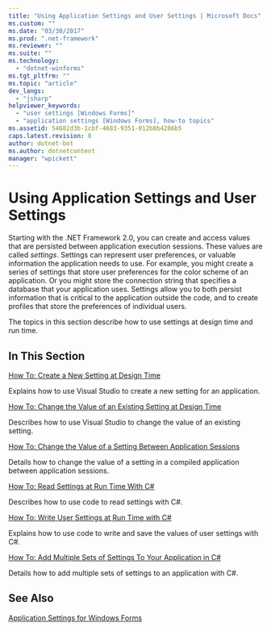 ```yaml
---
title: "Using Application Settings and User Settings | Microsoft Docs"
ms.custom: ""
ms.date: "03/30/2017"
ms.prod: ".net-framework"
ms.reviewer: ""
ms.suite: ""
ms.technology: 
  - "dotnet-winforms"
ms.tgt_pltfrm: ""
ms.topic: "article"
dev_langs: 
  - "jsharp"
helpviewer_keywords: 
  - "user settings [Windows Forms]"
  - "application settings [Windows Forms], how-to topics"
ms.assetid: 54682d3b-1cbf-4683-9351-012b8b4286b5
caps.latest.revision: 8
author: dotnet-bot
ms.author: dotnetcontent
manager: "wpickett"
---
```

# Using Application Settings and User Settings
Starting with the .NET Framework 2.0, you can create and access values that are persisted between application execution sessions. These values are called *settings*. Settings can represent user preferences, or valuable information the application needs to use. For example, you might create a series of settings that store user preferences for the color scheme of an application. Or you might store the connection string that specifies a database that your application uses. Settings allow you to both persist information that is critical to the application outside the code, and to create profiles that store the preferences of individual users.  
  
 The topics in this section describe how to use settings at design time and run time.  
  
## In This Section  
 [How To: Create a New Setting at Design Time](../../../../docs/framework/winforms/advanced/how-to-create-a-new-setting-at-design-time.md)  
  
 Explains how to use Visual Studio to create a new setting for an application.  
  
 [How To: Change the Value of an Existing Setting at Design Time](../../../../docs/framework/winforms/advanced/how-to-change-the-value-of-an-existing-setting-at-design-time.md)  
  
 Describes how to use Visual Studio to change the value of an existing setting.  
  
 [How To: Change the Value of a Setting Between Application Sessions](../../../../docs/framework/winforms/advanced/how-to-change-the-value-of-a-setting-between-application-sessions.md)  
  
 Details how to change the value of a setting in a compiled application between application sessions.  
  
 [How To: Read Settings at Run Time With C#](../../../../docs/framework/winforms/advanced/how-to-read-settings-at-run-time-with-csharp.md)  
  
 Describes how to use code to read settings with C#.  
  
 [How To: Write User Settings at Run Time with C#](../../../../docs/framework/winforms/advanced/how-to-write-user-settings-at-run-time-with-csharp.md)  
  
 Explains how to use code to write and save the values of user settings with C#.  
  
 [How To: Add Multiple Sets of Settings To Your Application in C#](../../../../docs/framework/winforms/advanced/how-to-add-multiple-sets-of-settings-to-your-application-in-csharp.md)  
  
 Details how to add multiple sets of settings to an application with C#.  
  
## See Also  
 [Application Settings for Windows Forms](../../../../docs/framework/winforms/advanced/application-settings-for-windows-forms.md)